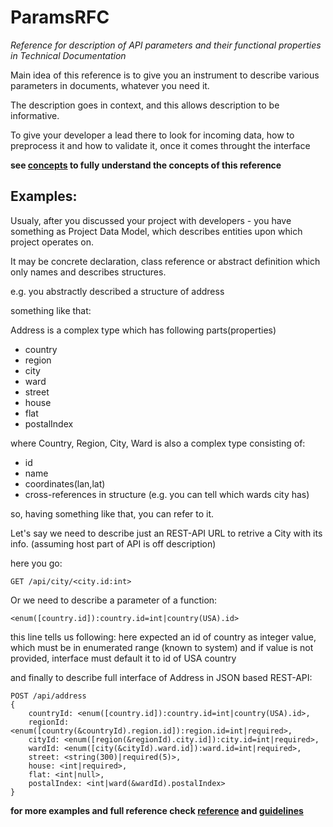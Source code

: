 ParamsRFC
=========

*Reference for description of API parameters and their functional properties in Technical Documentation*

Main idea of this reference is to give you an instrument to describe various parameters in documents,
whatever you need it.

The description goes in context, and this allows description to be informative.

To give your developer a lead there to look for incoming data,
how to preprocess it and how to validate it, once it comes throught the interface

**see [concepts](/concept.md) to fully understand the concepts of this reference**

Examples:
---------

Usualy, after you discussed your project with developers - you have something as Project Data Model,
which describes entities upon which project operates on.

It may be concrete declaration, class reference or abstract definition which only names and describes structures.

e.g. you abstractly described a structure of address

something like that:

Address is a complex type which has following parts(properties)

+ country
+ region
+ city
+ ward
+ street
+ house
+ flat
+ postalIndex

where Country, Region, City, Ward is also a complex type consisting of:

+ id
+ name
+ coordinates(lan,lat)
+ cross-references in structure (e.g. you can tell which wards city has)



so, having something like that, you can refer to it.

Let's say we need to describe just an REST-API URL to retrive a City with its info.
(assuming host part of API is off description)

here you go:

```
GET /api/city/<city.id:int>
```

Or we need to describe a parameter of a function:

```
<enum([country.id]):country.id=int|country(USA).id>
```

this line tells us following: here expected an id of country as integer value,
which must be in enumerated range (known to system) and if value is not provided,
interface must default it to id of USA country

and finally to describe full interface of Address in JSON based REST-API:

```
POST /api/address
{
	countryId: <enum([country.id]):country.id=int|country(USA).id>,
	regionId: <enum([country(&countryId).region.id]):region.id=int|required>,
	cityId: <enum([region(&regionId).city.id]):city.id=int|required>,
	wardId: <enum([city(&cityId).ward.id]):ward.id=int|required>,
	street: <string(300)|required(5)>,
	house: <int|required>,
	flat: <int|null>,
	postalIndex: <int|ward(&wardId).postalIndex>
}
```

**for more examples and full reference check [reference](/reference.txt) and [guidelines](/guidelines.md)**